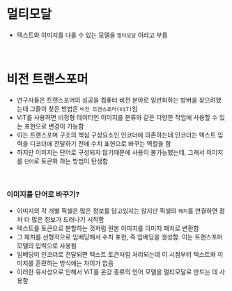 # 멀티모달 
- 텍스트와 이미지를 다룰 수 있는 모델을 `멀티모달` 이라고 부름

<br>

# 비전 트랜스포머
- 연구자들은 트랜스포머의 성공을 컴퓨터 비전 분야로 일반화하는 방버을 찾으려했는데 그들이 찾은 방법은 `비전 트랜스포머(ViT)`임
- ViT를 사용하면 비정형 데이터인 이미지를 분류와 같은 다양한 작업에 사용할 수 있는 표현으로 변경이 가능함
- 이는 트랜스포머 구조의 핵심 구성요소인 인코더에 의존하는데 인코더는 텍스트 입력을 디코더에 전달하기 전에 수치 표현으로 바꾸는 역할을 함
- 하지만 이미지는 단어로 구성되지 않기때문에 사용이 불가능했는데, 그래서 이미지를 `단어`로 토큰화 하는 방법이 탄생함

<br>

### 이미지를 단어로 바꾸기?
- 이미지의 각 개별 픽셀은 많은 정보를 담고있지는 않지만 픽셀의 `패치`를 연결하면 점차 더 많은 정보가 드러나기 시작함
- 텍스트를 토큰으로 분할하는 것처럼 원본 이미지를 이미지 패치로 변환함
- 그 패치를 선형적으로 임베딩해서 수치 표현, 즉 임베딩을 생성함. 이는 트랜스포머 모델의 입력으로 사용됨
- 임베딩이 인코더로 전달되면 텍스트 토큰처럼 처리되는데 이 시점부터 텍스트와 이미지를 훈련하는 방식에는 차이가 없음
- 이러한 유사성으로 인해서 ViT를 온갖 종류의 언어 모델을 멀티모달로 만드는 데 사용함
